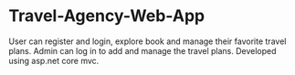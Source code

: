 # Travel-Agency-Web-App
User can register and login, explore book and manage their favorite travel plans.
Admin can log in to add and manage the travel plans.
Developed using asp.net core mvc.
